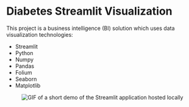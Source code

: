 # Diabetes Streamlit Visualization

This project is a business intelligence (BI) solution which uses data visualization technologies:
- Streamlit
- Python
- Numpy
- Pandas
- Folium
- Seaborn
- Matplotlib

<p align="center">
  <img alt="GIF of a short demo of the Streamlit application hosted locally" src="https://github.com/MarcAButler/Diabetes-Streamlit-Visualization/blob/master/demos/streamlit_diabetes_presentation.gif">
</p>

